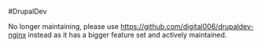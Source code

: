 #DrupalDev

No longer maintaining, please use https://github.com/digital006/drupaldev-nginx instead as it has a bigger feature set and actively maintained.
